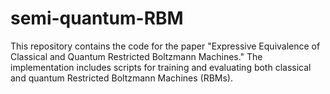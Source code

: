 # semi-quantum-RBM
This repository contains the code for the paper "Expressive Equivalence of Classical and Quantum Restricted Boltzmann Machines." The implementation includes scripts for training and evaluating both classical and quantum Restricted Boltzmann Machines (RBMs).
